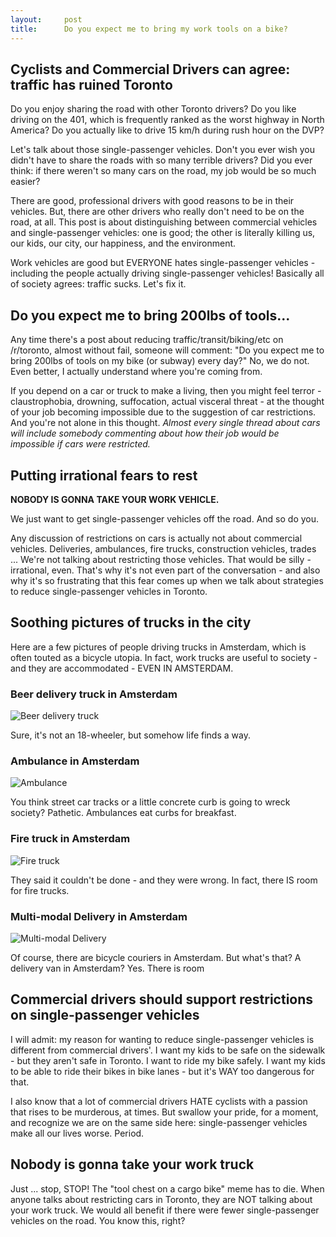 ```yaml
---
layout:     post
title:      Do you expect me to bring my work tools on a bike?
---
```


## Cyclists and Commercial Drivers can agree: traffic has ruined Toronto

Do you enjoy sharing the road with other Toronto drivers? Do you like driving on the 401, which is frequently ranked as the worst highway in North America? Do you actually like to drive 15 km/h during rush hour on the DVP?

Let's talk about those single-passenger vehicles. Don't you ever wish you didn't have to share the roads with so many terrible drivers? Did you ever think: if there weren't so many cars on the road, my job would be so much easier?

There are good, professional drivers with good reasons to be in their vehicles. But, there are other drivers who really don't need to be on the road, at all. This post is about distinguishing between commercial vehicles and single-passenger vehicles: one is good; the other is literally killing us, our kids, our city, our happiness, and the environment.

Work vehicles are good but EVERYONE hates single-passenger vehicles - including the people actually driving single-passenger vehicles! Basically all of society agrees: traffic sucks. Let's fix it.

## Do you expect me to bring 200lbs of tools...

Any time there's a post about reducing traffic/transit/biking/etc on /r/toronto, almost without fail, someone will comment: "Do you expect me to bring 200lbs of tools on my bike (or subway) every day?" No, we do not. Even better, I actually understand where you're coming from.

If you depend on a car or truck to make a living, then you might feel terror - claustrophobia, drowning, suffocation, actual visceral threat - at the thought of your job becoming impossible due to the suggestion of car restrictions. And you're not alone in this thought. *Almost every single thread about cars will include somebody commenting about how their job would be impossible if cars were restricted.*

## Putting irrational fears to rest

**NOBODY IS GONNA TAKE YOUR WORK VEHICLE.**

We just want to get single-passenger vehicles off the road. And so do you.

Any discussion of restrictions on cars is actually not about commercial vehicles. Deliveries, ambulances, fire trucks, construction vehicles, trades ... We're not talking about restricting those vehicles. That would be silly - irrational, even. That's why it's not even part of the conversation - and also why it's so frustrating that this fear comes up when we talk about strategies to reduce single-passenger vehicles in Toronto.

## Soothing pictures of trucks in the city

Here are a few pictures of people driving trucks in Amsterdam, which is often touted as a bicycle utopia. In fact, work trucks are useful to society - and they are accommodated - EVEN IN AMSTERDAM.

### Beer delivery truck in Amsterdam

![Beer delivery truck](https://www.electrive.com/wp-content/uploads/2021/07/heineken-amsterdam-bier-lkw-01.jpg)

Sure, it's not an 18-wheeler, but somehow life finds a way.

### Ambulance in Amsterdam

![Ambulance](https://i.ytimg.com/vi/kgkbiYiPZDY/maxresdefault.jpg)

You think street car tracks or a little concrete curb is going to wreck society? Pathetic. Ambulances eat curbs for breakfast.

### Fire truck in Amsterdam

![Fire truck](https://c8.alamy.com/comp/PG6DA4/fire-department-truck-at-amsterdam-the-netherlands-2018-PG6DA4.jpg)

They said it couldn't be done - and they were wrong. In fact, there IS room for fire trucks.

### Multi-modal Delivery in Amsterdam

![Multi-modal Delivery](https://thumbs.dreamstime.com/z/amsterdam-holland-august-worker-thuisbezorgd-home-delivery-company-food-drink-easy-to-notice-them-showy-166862445.jpg)

Of course, there are bicycle couriers in Amsterdam. But what's that? A delivery van in Amsterdam? Yes. There is room

## Commercial drivers should support restrictions on single-passenger vehicles

I will admit: my reason for wanting to reduce single-passenger vehicles is different from commercial drivers'. I want my kids to be safe on the sidewalk - but they aren't safe in Toronto. I want to ride my bike safely. I want my kids to be able to ride their bikes in bike lanes - but it's WAY too dangerous for that.

I also know that a lot of commercial drivers HATE cyclists with a passion that rises to be murderous, at times. But swallow your pride, for a moment, and recognize we are on the same side here: single-passenger vehicles make all our lives worse. Period.

## Nobody is gonna take your work truck

Just ... stop, STOP! The "tool chest on a cargo bike" meme has to die. When anyone talks about restricting cars in Toronto, they are NOT talking about your work truck. We would all benefit if there were fewer single-passenger vehicles on the road. You know this, right?